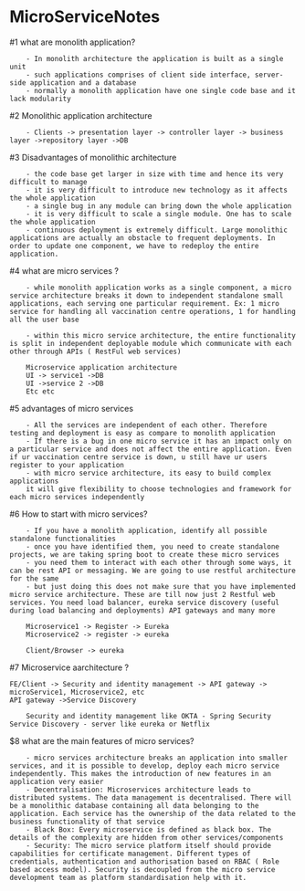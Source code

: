 # MicroServiceNotes

#1 what are monolith application?

		- In monolith architecture the application is built as a single unit
		- such applications comprises of client side interface, server-side application and a database
		- normally a monolith application have one single code base and it lack modularity

#2 Monolithic application architecture

		- Clients -> presentation layer -> controller layer -> business layer ->repository layer ->DB

#3 Disadvantages of monolithic architecture

		- the code base get larger in size with time and hence its very difficult to manage
		- it is very difficult to introduce new technology as it affects the whole application
		- a single bug in any module can bring down the whole application
		- it is very difficult to scale a single module. One has to scale the whole application
		- continuous deployment is extremely difficult. Large monolithic applications are actually an obstacle to frequent deployments. In order to update one component, we have to redeploy the entire application.

#4 what are micro services ?

		- while monolith application works as a single component, a micro service architecture breaks it down to independent standalone small applications, each serving one particular requirement. Ex: 1 micro service for handling all vaccination centre operations, 1 for handling all the user base

		- within this micro service architecture, the entire functionality is split in independent deployable module which communicate with each other through APIs ( RestFul web services)
		
		Microservice application architecture
		UI -> service1 ->DB
		UI ->service 2 ->DB 
		Etc etc


#5 advantages of micro services

		- All the services are independent of each other. Therefore testing and deployment is easy as compare to monolith application
		- If there is a bug in one micro service it has an impact only on a particular service and does not affect the entire application. Even if ur vaccination centre service is down, u still have ur users register to your application
		- with micro service architecture, its easy to build complex applications
		it will give flexibility to choose technologies and framework for each micro services independently


#6 How to start with micro services?

		- If you have a monolith application, identify all possible standalone functionalities
		- once you have identified them, you need to create standalone projects, we are taking spring boot to create these micro services
		- you need them to interact with each other through some ways, it can be rest API or messaging. We are going to use restful architecture for the same
		- but just doing this does not make sure that you have implemented micro service architecture. These are till now just 2 Restful web services. You need load balancer, eureka service discovery (useful during load balancing and deployments) API gateways and many more
		
		Microservice1 -> Register -> Eureka
		Microservice2 -> register -> eureka

		Client/Browser -> eureka

#7 Microservice aarchitecture ?

	FE/Client -> Security and identity management -> API gateway -> microService1, Microservice2, etc
	API gateway ->Service Discovery

      	Security and identity management like OKTA - Spring Security
	Service Discovery - server like eureka or Netflix
$8 what are the main features of micro services?

		- micro services architecture breaks an application into smaller services, and it is possible to develop, deploy each micro service independently. This makes the introduction of new features in an application very easier
		- Decentralisation: Microservices architecture leads to distributed systems. The data management is decentralised. There will be a monolithic database containing all data belonging to the application. Each service has the ownership of the data related to the business functionality of that service
		- Black Box: Every microservice is defined as black box. The details of the complexity are hidden from other services/components
		- Security: The micro service platform itself should provide capabilities for certificate management. Different types of credentials, authentication and authorisation based on RBAC ( Role based access model). Security is decoupled from the micro service development team as platform standardisation help with it.
		
		
		

